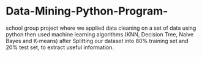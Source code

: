 # Data-Mining-Python-Program-
school group project where we applied data cleaning on a set of data using python then used machine learning algorithms (KNN, Decision Tree, Naive Bayes and K-means) after Splitting  our dataset into 80% training set and 20% test set,  to extract  useful information. 
